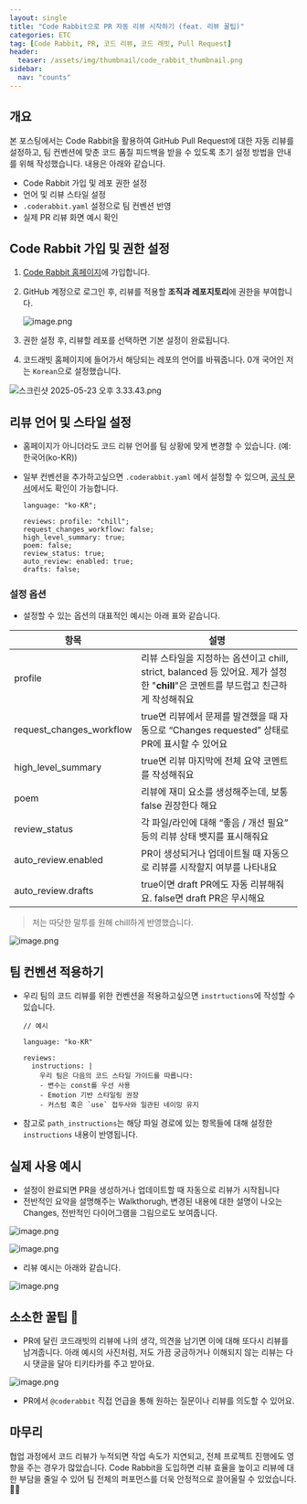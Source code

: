 ```yaml
---
layout: single
title: "Code Rabbit으로 PR 자동 리뷰 시작하기 (feat. 리뷰 꿀팁)"
categories: ETC
tag: [Code Rabbit, PR, 코드 리뷰, 코드 래빗, Pull Request]
header:
  teaser: /assets/img/thumbnail/code_rabbit_thumbnail.png
sidebar:
  nav: "counts"
---
```


## 개요

본 포스팅에서는 Code Rabbit을 활용하여 GitHub Pull Request에 대한 자동 리뷰를 설정하고, 팀 컨벤션에 맞춘 코드 품질 피드백을 받을 수 있도록 초기 설정 방법을 안내를 위해 작성했습니다. 내용은 아래와 같습니다.

- Code Rabbit 가입 및 레포 권한 설정
- 언어 및 리뷰 스타일 설정
- `.coderabbit.yaml` 설정으로 팀 컨벤션 반영
- 실제 PR 리뷰 화면 예시 확인

## **Code Rabbit 가입 및 권한 설정**

1. [Code Rabbit 홈페이지](https://www.coderabbit.ai/)에 가입합니다.
2. GitHub 계정으로 로그인 후, 리뷰를 적용할 **조직과 레포지토리**에 권한을 부여합니다.

   ![image.png](/assets/img/CodeRabbit1.png)

3. 권한 설정 후, 리뷰할 레포를 선택하면 기본 설정이 완료됩니다.
4. 코드래빗 홈페이지에 들어가서 해당되는 레포의 언어를 바꿔줍니다. 0개 국어인 저는 `Korean`으로 설정했습니다.

![스크린샷 2025-05-23 오후 3.33.43.png](/assets/img/CodeRabbit2.png)

## 리뷰 언어 및 스타일 설정

- 홈페이지가 아니더라도 코드 리뷰 언어를 팀 상황에 맞게 변경할 수 있습니다. (예: 한국어(ko-KR))
- 일부 컨벤션을 추가하고싶으면 `.coderabbit.yaml` 에서 설정할 수 있으며, [공식 문서](https://docs.coderabbit.ai/getting-started/configure-coderabbit/)에서도 확인이 가능합니다.

  ```tsx
  language: "ko-KR";

  reviews: profile: "chill";
  request_changes_workflow: false;
  high_level_summary: true;
  poem: false;
  review_status: true;
  auto_review: enabled: true;
  drafts: false;
  ```

### 설정 옵션

- 설정할 수 있는 옵션의 대표적인 예시는 아래 표와 같습니다.

| 항목                     | 설명                                                                                                                               |
| ------------------------ | ---------------------------------------------------------------------------------------------------------------------------------- |
| profile                  | 리뷰 스타일을 지정하는 옵션이고 chill, strict, balanced 등 있어요. 제가 설정한 "**chill**"은 코멘트를 부드럽고 친근하게 작성해줘요 |
| request_changes_workflow | true면 리뷰에서 문제를 발견했을 때 자동으로 “Changes requested” 상태로 PR에 표시할 수 있어요                                       |
| high_level_summary       | true면 리뷰 마지막에 전체 요약 코멘트를 작성해줘요                                                                                 |
| poem                     | 리뷰에 재미 요소를 생성해주는데, 보통 false 권장한다 해요                                                                          |
| review_status            | 각 파일/라인에 대해 “좋음 / 개선 필요” 등의 리뷰 상태 뱃지를 표시해줘요                                                            |
| auto_review.enabled      | PR이 생성되거나 업데이트될 때 자동으로 리뷰를 시작할지 여부를 나타내요                                                             |
| auto_review.drafts       | true이면 draft PR에도 자동 리뷰해줘요. false면 draft PR은 무시해요                                                                 |

> 저는 따닷한 말투를 원해 chill하게 반영했습니다.

![image.png](/assets/img/chillguy.png)

## 팀 컨벤션 적용하기

- 우리 팀의 코드 리뷰를 위한 컨벤션을 적용하고싶으면 `instrtuctions`에 작성할 수 있습니다.

  ```tsx
  // 예시

  language: "ko-KR"

  reviews:
    instructions: |
      우리 팀은 다음의 코드 스타일 가이드를 따릅니다:
      - 변수는 const를 우선 사용
      - Emotion 기반 스타일링 권장
      - 커스텀 훅은 `use` 접두사와 일관된 네이밍 유지
  ```

- 참고로 `path_instructions`는 해당 파일 경로에 있는 항목들에 대해 설정한 `instructions` 내용이 반영됩니다.

## 실제 사용 예시

- 설정이 완료되면 PR을 생성하거나 업데이트할 때 자동으로 리뷰가 시작됩니다
- 전반적인 요약을 설명해주는 Walkthorugh, 변경된 내용에 대한 설명이 나오는 Changes, 전반적인 다이어그램을 그림으로도 보여줍니다.

![image.png](/assets/img/CodeRabbit5.png)

![image.png](/assets/img/CodeRabbit3.png)

- 리뷰 예시는 아래와 같습니다.

![image.png](/assets/img/CodeRabbit4.png)

## 소소한 꿀팁 🍯

- PR에 달린 코드래빗의 리뷰에 나의 생각, 의견을 남기면 이에 대해 또다시 리뷰를 남겨줍니다. 아래 예시의 사진처럼, 저도 가끔 궁금하거나 이해되지 않는 리뷰는 다시 댓글을 달아 티키타카를 주고 받아요.

![image.png](/assets/img/CodeRabbit6.png)

- PR에서 `@coderabbit` 직접 언급을 통해 원하는 질문이나 리뷰를 의도할 수 있어요.

## 마무리

협업 과정에서 코드 리뷰가 누적되면 작업 속도가 지연되고, 전체 프로젝트 진행에도 영향을 주는 경우가 많았습니다. Code Rabbit을 도입하면 리뷰 효율을 높이고 리뷰에 대한 부담을 줄일 수 있어 팀 전체의 퍼포먼스를 더욱 안정적으로 끌어올릴 수 있었습니다. 👍🏻

